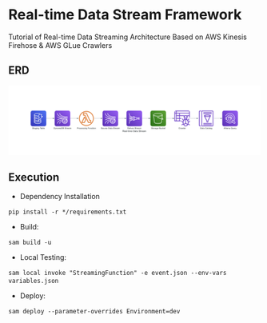 # Real-time Data Stream Framework
Tutorial of Real-time Data Streaming Architecture Based on AWS Kinesis Firehose & AWS GLue Crawlers

## ERD
![](./real-time_data_stream.png)

## Execution

- Dependency Installation
```
pip install -r */requirements.txt
```
- Build:
```
sam build -u
```
- Local Testing:
```
sam local invoke "StreamingFunction" -e event.json --env-vars variables.json
```
- Deploy:
```
sam deploy --parameter-overrides Environment=dev
```